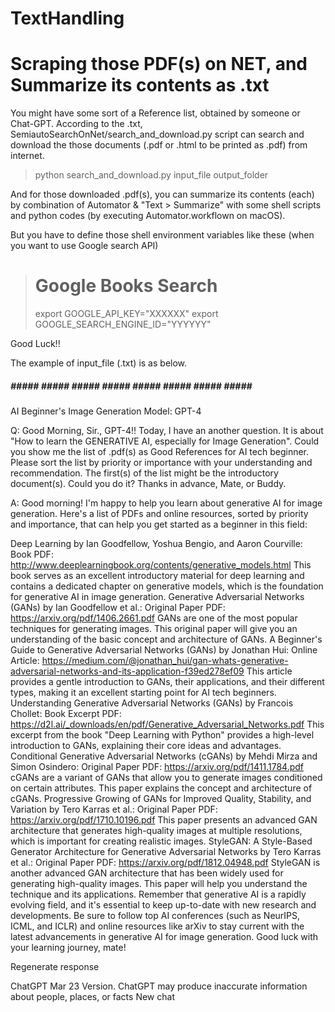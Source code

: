 # TextHandling
# Scraping those PDF(s) on NET, and Summarize its contents as .txt

You might have some sort of a Reference list, obtained by someone or Chat-GPT.
According to the .txt, SemiautoSearchOnNet/search_and_download.py script can search and download the those documents (.pdf or .html to be printed as .pdf) from internet.
> python search_and_download.py input_file output_folder

And for those downloaded .pdf(s), you can summarize its contents (each) by combination of Automator & "Text > Summarize" with some shell scripts and python codes (by executing Automator.workflown on macOS).


But you have to define those shell environment variables like these (when you want to use Google search API)

> # Google Books Search
> export GOOGLE_API_KEY="XXXXXX"
> export GOOGLE_SEARCH_ENGINE_ID="YYYYYY"


Good Luck!!


The example of input_file (.txt) is as below.

##### ##### ##### ##### ##### ##### ##### ##### ##### ##### 

AI Beginner's Image Generation
Model: GPT-4

Q: 
Good Morning, Sir., GPT-4!!
Today, I have an another question.
It is about "How to learn the GENERATIVE AI, especially for Image Generation".
Could you show me the list of .pdf(s) as Good References for AI tech beginner.
Please sort the list by priority or importance with your understanding and recommendation.
The first(s) of the list might be the introductory document(s).
Could you do it?
Thanks in advance, Mate, or Buddy.

A:
Good morning! I'm happy to help you learn about generative AI for image generation. Here's a list of PDFs and online resources, sorted by priority and importance, that can help you get started as a beginner in this field:

Deep Learning by Ian Goodfellow, Yoshua Bengio, and Aaron Courville:
Book PDF: http://www.deeplearningbook.org/contents/generative_models.html
This book serves as an excellent introductory material for deep learning and contains a dedicated chapter on generative models, which is the foundation for generative AI in image generation.
Generative Adversarial Networks (GANs) by Ian Goodfellow et al.:
Original Paper PDF: https://arxiv.org/pdf/1406.2661.pdf
GANs are one of the most popular techniques for generating images. This original paper will give you an understanding of the basic concept and architecture of GANs.
A Beginner's Guide to Generative Adversarial Networks (GANs) by Jonathan Hui:
Online Article: https://medium.com/@jonathan_hui/gan-whats-generative-adversarial-networks-and-its-application-f39ed278ef09
This article provides a gentle introduction to GANs, their applications, and their different types, making it an excellent starting point for AI tech beginners.
Understanding Generative Adversarial Networks (GANs) by Francois Chollet:
Book Excerpt PDF: https://d2l.ai/_downloads/en/pdf/Generative_Adversarial_Networks.pdf
This excerpt from the book "Deep Learning with Python" provides a high-level introduction to GANs, explaining their core ideas and advantages.
Conditional Generative Adversarial Networks (cGANs) by Mehdi Mirza and Simon Osindero:
Original Paper PDF: https://arxiv.org/pdf/1411.1784.pdf
cGANs are a variant of GANs that allow you to generate images conditioned on certain attributes. This paper explains the concept and architecture of cGANs.
Progressive Growing of GANs for Improved Quality, Stability, and Variation by Tero Karras et al.:
Original Paper PDF: https://arxiv.org/pdf/1710.10196.pdf
This paper presents an advanced GAN architecture that generates high-quality images at multiple resolutions, which is important for creating realistic images.
StyleGAN: A Style-Based Generator Architecture for Generative Adversarial Networks by Tero Karras et al.:
Original Paper PDF: https://arxiv.org/pdf/1812.04948.pdf
StyleGAN is another advanced GAN architecture that has been widely used for generating high-quality images. This paper will help you understand the technique and its applications.
Remember that generative AI is a rapidly evolving field, and it's essential to keep up-to-date with new research and developments. Be sure to follow top AI conferences (such as NeurIPS, ICML, and ICLR) and online resources like arXiv to stay current with the latest advancements in generative AI for image generation. Good luck with your learning journey, mate!




Regenerate response

ChatGPT Mar 23 Version. ChatGPT may produce inaccurate information about people, places, or facts
New chat
